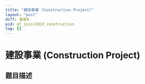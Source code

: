 ```yaml
---
title: "建設事業 (Construction Project)"
layout: "post"
diff: 难度0
pid: AT_joisc2013_construction
tag: []
---
```


# 建設事業 (Construction Project)

## 题目描述

[problemUrl]: https://atcoder.jp/contests/joisc2013-day2/tasks/joisc2013_construction




